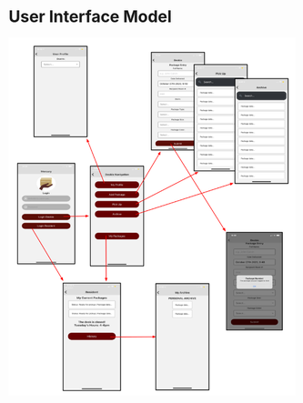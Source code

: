 # User Interface Model


![UI Model Diagram](https://github.com/calvin-cs262-fall2020-teamA/Project/blob/UIModel/images/UI-Model.png)
